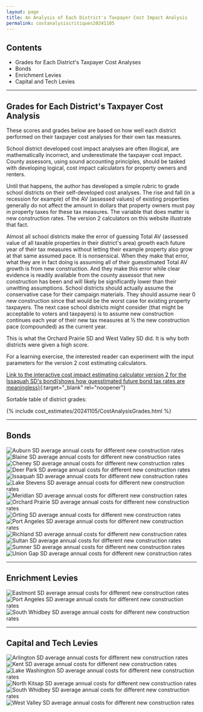 ```yaml
---
layout: page
title: An Analysis of Each District's Taxpayer Cost Impact Analysis
permalink: costanalysiscritiques20241105
---
```


## Contents
- Grades for Each District's Taxpayer Cost Analyses
- Bonds
- Enrichment Levies
- Capital and Tech Levies

___

## Grades for Each District's Taxpayer Cost Analysis

These scores and grades below are based on how well each district performed on their taxpayer cost analyses for their own tax measures.

School district developed cost impact analyses are often illogical, are mathematically incorrect, and underestimate the taxpayer cost impact. 
County assessors, using sound accounting principles, should be tasked with developing logical, cost impact calculators for property owners and renters.

Until that happens, the author has developed a simple rubric to grade school districts on their self-developed cost analyses. 
The rise and fall (in a recession for example) of the AV (assessed values) of existing properties generally do not affect the amount in dollars that property owners 
must pay in property taxes for these tax measures. The variable that does matter is new construction rates. The version 2 calculators on this website illustrate that fact.

Almost all school districts make the error of guessing Total AV (assessed value of all taxable properties in their district's area) growth each future year of their tax 
measures without letting their example property also grow at that same assumed pace. It is nonsensical. When they make that error, what they are in fact doing is assuming 
all of their guesstimated Total AV growth is from new construction. And they make this error while clear evidence is readily available from the county assessor that 
new construction has been and will likely be significantly lower than their unwitting assumptions. School districts should actually assume the conservative case for 
their campaign materials. They should assume near 0 new construction since that would be the worst case for existing property taxpayers. The next case school 
districts might consider (that might be acceptable to voters and taxpayers) is to assume new construction continues each year of their new tax measures at ½ the new construction pace (compounded) as the current year. 

This is what the Orchard Prairie SD and West Valley SD did. It is why both districts were given a high score.

For a learning exercise, the interested reader can experiment with the input parameters for the version 2 cost estimating calculators. 

[Link to the interactive cost impact estimating calculator version 2 for the Issaquah SD's bond{shows how guesstimated future bond tax rates are meaningless}](table_issaquah_bond_20241105){:target="_blank" rel="noopener"}

Sortable table of district grades:

{% include cost_estimates/20241105/CostAnalysisGrades.html %}

___

## Bonds

![Auburn SD average annual costs for different new construction rates](pagesManual/LeviesReport/20241105/AuburnNewConstruction.png "Auburn SD new construction chart")
![Blaine SD average annual costs for different new construction rates](pagesManual/LeviesReport/20241105/BlaineNewConstruction.png "Blaine SD new construction chart")
![Cheney SD average annual costs for different new construction rates](pagesManual/LeviesReport/20241105/CheneyNewConstruction.png "Cheney SD new construction chart")
![Deer Park SD average annual costs for different new construction rates](pagesManual/LeviesReport/20241105/DeerParkNewConstruction.png "Deer Park SD new construction chart")
![Issaquah SD average annual costs for different new construction rates](pagesManual/LeviesReport/20241105/IssaquahNewConstruction.png "Issaquah SD new construction chart")
![Lake Stevens SD average annual costs for different new construction rates](pagesManual/LeviesReport/20241105/LakeStevensNewConstruction.png "Lake Stevens SD new construction chart")
![Meridian SD average annual costs for different new construction rates](pagesManual/LeviesReport/20241105/MeridianNewConstruction.png "Meridian SD new construction chart")
![Orchard Prairie SD average annual costs for different new construction rates](pagesManual/LeviesReport/20241105/OrchardPrairieNewConstruction.png "Orchard Prairie SD new construction chart")
![Orting SD average annual costs for different new construction rates](pagesManual/LeviesReport/20241105/OrtingNewConstruction.png "Orting SD new construction chart")
![Port Angeles SD average annual costs for different new construction rates](pagesManual/LeviesReport/20241105/PortAngelesNewConstruction.png "Port Angeles SD new construction chart")
![Richland SD average annual costs for different new construction rates](pagesManual/LeviesReport/20241105/RichlandNewConstruction.png "Richland SD new construction chart")
![Sultan SD average annual costs for different new construction rates](pagesManual/LeviesReport/20241105/SultanNewConstruction.png "Sultan SD new construction chart")
![Sumner SD average annual costs for different new construction rates](pagesManual/LeviesReport/20241105/SumnerNewConstruction.png "Sumner SD new construction chart")
![Union Gap SD average annual costs for different new construction rates](pagesManual/LeviesReport/20241105/UnionGapNewConstruction.png "Union Gap SD new construction chart")

___

## Enrichment Levies

![Eastmont SD average annual costs for different new construction rates](pagesManual/LeviesReport/20241105/EastmontEnrichmentLevyNewConstruction.png "Eastmont SD new construction chart")
![Port Angeles SD average annual costs for different new construction rates](pagesManual/LeviesReport/20241105/PortAngelesEnrichmentLevyNewConstruction.png "Port Angeles SD new construction chart")
![South Whidbey SD average annual costs for different new construction rates](pagesManual/LeviesReport/20241105/SouthWhidbeyEnrichmentLevyNewConstruction.png "South Whidbey SD new construction chart")

___

## Capital and Tech Levies

![Arlington SD average annual costs for different new construction rates](pagesManual/LeviesReport/20241105/ArlingtonCapitalLevyNewConstruction.png "Arlington SD new construction chart")
![Kent SD average annual costs for different new construction rates](pagesManual/LeviesReport/20241105/KentCapitalLevyNewConstruction.png "Kent SD new construction chart")
![Lake Washington SD average annual costs for different new construction rates](pagesManual/LeviesReport/20241105/LakeWashingtonCapitalLevyNewConstruction.png "Lake Washington SD new construction chart")
![North Kitsap SD average annual costs for different new construction rates](pagesManual/LeviesReport/20241105/NorthKitsapCapitalLevyNewConstruction.png "North Kitsap SD new construction chart")
![South Whidbey SD average annual costs for different new construction rates](pagesManual/LeviesReport/20241105/SouthWhidbeyTechLevyNewConstruction.png "South Whidbey SD new construction chart")
![West Valley SD average annual costs for different new construction rates](pagesManual/LeviesReport/20241105/WestValleyCapitalLevyNewConstruction.png "West Valley SD new construction chart")


